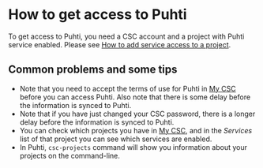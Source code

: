 # How to get access to Puhti

To get access to Puhti, you need a CSC account and a project with Puhti service
enabled. Please see
[How to add service access to a project](../../accounts/how-to-add-service-access-for-project.md).

## Common problems and some tips

- Note that you need to accept the terms of use for Puhti in
  [My CSC](https://my.csc.fi) before you can access Puhti. Also note that there
  is some delay before the information is synced to Puhti.
- Note that if you have just changed your CSC password, there is a longer delay
  before the information is synced to Puhti.
- You can check which projects you have in [My CSC](https://my.csc.fi), and in
  the *Services* list of that project you can see which services are enabled.
- In Puhti, `csc-projects` command will show you information about your
  projects on the command-line.
